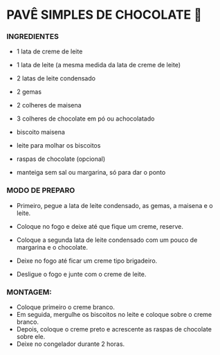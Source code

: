 # PAVÊ SIMPLES DE CHOCOLATE :cake:

### INGREDIENTES

 - 1 lata de creme de leite

 - 1 lata de leite (a mesma medida da lata de creme de leite)

 - 2 latas de leite condensado

 - 2 gemas

 - 2 colheres de maisena

 - 3 colheres de chocolate em pó ou achocolatado

 - biscoito maisena

 - leite para molhar os biscoitos

 - raspas de chocolate (opcional)

 - manteiga sem sal ou margarina, só para dar o ponto

  

### MODO DE PREPARO

- Primeiro, pegue a lata de leite condensado, as gemas, a maisena e o leite.

- Coloque no fogo e deixe até que fique um creme, reserve.

- Coloque a segunda lata de leite condensado com um pouco de margarina e o chocolate.

- Deixe no fogo até ficar um creme tipo brigadeiro.

- Desligue o fogo e junte com o creme de leite.

  

### MONTAGEM:

- Coloque primeiro o creme branco.
- Em seguida, mergulhe os biscoitos no leite e coloque sobre o creme branco.
- Depois, coloque o creme preto e acrescente as raspas de chocolate sobre ele.
- Deixe no congelador durante 2 horas.
